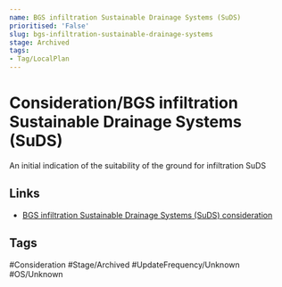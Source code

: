 ```yaml
---
name: BGS infiltration Sustainable Drainage Systems (SuDS)
prioritised: 'False'
slug: bgs-infiltration-sustainable-drainage-systems
stage: Archived
tags:
- Tag/LocalPlan
---
```


# Consideration/BGS infiltration Sustainable Drainage Systems (SuDS)

An initial indication of the suitability of the ground for infiltration SuDS

## Links

* [BGS infiltration Sustainable Drainage Systems (SuDS) consideration](https://design.planning.data.gov.uk/planning-consideration/bgs-infiltration-sustainable-drainage-systems)

## Tags

#Consideration #Stage/Archived #UpdateFrequency/Unknown #OS/Unknown